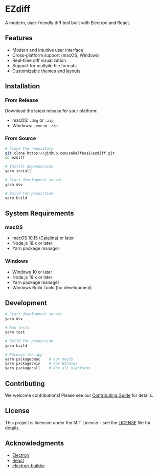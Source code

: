 # EZdiff

A modern, user-friendly diff tool built with Electron and React.

## Features

- Modern and intuitive user interface
- Cross-platform support (macOS, Windows)
- Real-time diff visualization
- Support for multiple file formats
- Customizable themes and layouts

## Installation

### From Release

Download the latest release for your platform:
- macOS: `.dmg` or `.zip`
- Windows: `.exe` or `.zip`

### From Source

```bash
# Clone the repository
git clone https://github.com/zakelfassi/ezdiff.git
cd ezdiff

# Install dependencies
yarn install

# Start development server
yarn dev

# Build for production
yarn build
```

## System Requirements

### macOS
- macOS 10.15 (Catalina) or later
- Node.js 18.x or later
- Yarn package manager

### Windows
- Windows 10 or later
- Node.js 18.x or later
- Yarn package manager
- Windows Build Tools (for development)

## Development

```bash
# Start development server
yarn dev

# Run tests
yarn test

# Build for production
yarn build

# Package the app
yarn package:mac    # For macOS
yarn package:win    # For Windows
yarn package:all    # For all platforms
```

## Contributing

We welcome contributions! Please see our [Contributing Guide](CONTRIBUTING.md) for details.

## License

This project is licensed under the MIT License - see the [LICENSE](LICENSE) file for details.

## Acknowledgments

- [Electron](https://www.electronjs.org/)
- [React](https://reactjs.org/)
- [electron-builder](https://www.electron.build/)
